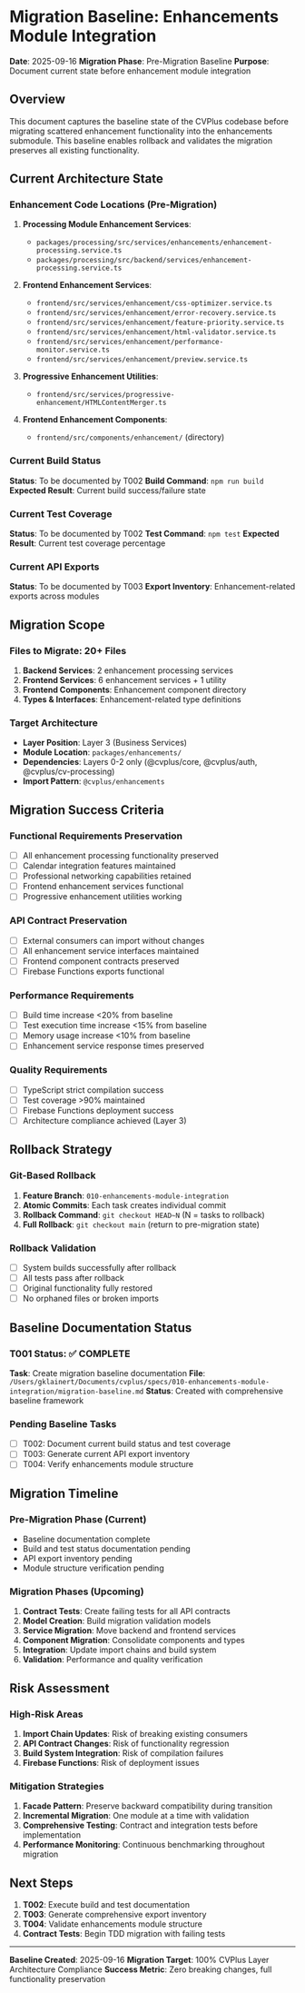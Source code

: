 # Migration Baseline: Enhancements Module Integration

**Date**: 2025-09-16
**Migration Phase**: Pre-Migration Baseline
**Purpose**: Document current state before enhancement module integration

## Overview

This document captures the baseline state of the CVPlus codebase before migrating scattered enhancement functionality into the enhancements submodule. This baseline enables rollback and validates the migration preserves all existing functionality.

## Current Architecture State

### Enhancement Code Locations (Pre-Migration)
1. **Processing Module Enhancement Services**:
   - `packages/processing/src/services/enhancements/enhancement-processing.service.ts`
   - `packages/processing/src/backend/services/enhancement-processing.service.ts`

2. **Frontend Enhancement Services**:
   - `frontend/src/services/enhancement/css-optimizer.service.ts`
   - `frontend/src/services/enhancement/error-recovery.service.ts`
   - `frontend/src/services/enhancement/feature-priority.service.ts`
   - `frontend/src/services/enhancement/html-validator.service.ts`
   - `frontend/src/services/enhancement/performance-monitor.service.ts`
   - `frontend/src/services/enhancement/preview.service.ts`

3. **Progressive Enhancement Utilities**:
   - `frontend/src/services/progressive-enhancement/HTMLContentMerger.ts`

4. **Frontend Enhancement Components**:
   - `frontend/src/components/enhancement/` (directory)

### Current Build Status
**Status**: To be documented by T002
**Build Command**: `npm run build`
**Expected Result**: Current build success/failure state

### Current Test Coverage
**Status**: To be documented by T002
**Test Command**: `npm test`
**Expected Result**: Current test coverage percentage

### Current API Exports
**Status**: To be documented by T003
**Export Inventory**: Enhancement-related exports across modules

## Migration Scope

### Files to Migrate: 20+ Files
1. **Backend Services**: 2 enhancement processing services
2. **Frontend Services**: 6 enhancement services + 1 utility
3. **Frontend Components**: Enhancement component directory
4. **Types & Interfaces**: Enhancement-related type definitions

### Target Architecture
- **Layer Position**: Layer 3 (Business Services)
- **Module Location**: `packages/enhancements/`
- **Dependencies**: Layers 0-2 only (@cvplus/core, @cvplus/auth, @cvplus/cv-processing)
- **Import Pattern**: `@cvplus/enhancements`

## Migration Success Criteria

### Functional Requirements Preservation
- [ ] All enhancement processing functionality preserved
- [ ] Calendar integration features maintained
- [ ] Professional networking capabilities retained
- [ ] Frontend enhancement services functional
- [ ] Progressive enhancement utilities working

### API Contract Preservation
- [ ] External consumers can import without changes
- [ ] All enhancement service interfaces maintained
- [ ] Frontend component contracts preserved
- [ ] Firebase Functions exports functional

### Performance Requirements
- [ ] Build time increase <20% from baseline
- [ ] Test execution time increase <15% from baseline
- [ ] Memory usage increase <10% from baseline
- [ ] Enhancement service response times preserved

### Quality Requirements
- [ ] TypeScript strict compilation success
- [ ] Test coverage >90% maintained
- [ ] Firebase Functions deployment success
- [ ] Architecture compliance achieved (Layer 3)

## Rollback Strategy

### Git-Based Rollback
1. **Feature Branch**: `010-enhancements-module-integration`
2. **Atomic Commits**: Each task creates individual commit
3. **Rollback Command**: `git checkout HEAD~N` (N = tasks to rollback)
4. **Full Rollback**: `git checkout main` (return to pre-migration state)

### Rollback Validation
- [ ] System builds successfully after rollback
- [ ] All tests pass after rollback
- [ ] Original functionality fully restored
- [ ] No orphaned files or broken imports

## Baseline Documentation Status

### T001 Status: ✅ COMPLETE
**Task**: Create migration baseline documentation
**File**: `/Users/gklainert/Documents/cvplus/specs/010-enhancements-module-integration/migration-baseline.md`
**Status**: Created with comprehensive baseline framework

### Pending Baseline Tasks
- [ ] T002: Document current build status and test coverage
- [ ] T003: Generate current API export inventory
- [ ] T004: Verify enhancements module structure

## Migration Timeline

### Pre-Migration Phase (Current)
- Baseline documentation complete
- Build and test status documentation pending
- API export inventory pending
- Module structure verification pending

### Migration Phases (Upcoming)
1. **Contract Tests**: Create failing tests for all API contracts
2. **Model Creation**: Build migration validation models
3. **Service Migration**: Move backend and frontend services
4. **Component Migration**: Consolidate components and types
5. **Integration**: Update import chains and build system
6. **Validation**: Performance and quality verification

## Risk Assessment

### High-Risk Areas
1. **Import Chain Updates**: Risk of breaking existing consumers
2. **API Contract Changes**: Risk of functionality regression
3. **Build System Integration**: Risk of compilation failures
4. **Firebase Functions**: Risk of deployment issues

### Mitigation Strategies
1. **Facade Pattern**: Preserve backward compatibility during transition
2. **Incremental Migration**: One module at a time with validation
3. **Comprehensive Testing**: Contract and integration tests before implementation
4. **Performance Monitoring**: Continuous benchmarking throughout migration

## Next Steps

1. **T002**: Execute build and test documentation
2. **T003**: Generate comprehensive export inventory
3. **T004**: Validate enhancements module structure
4. **Contract Tests**: Begin TDD migration with failing tests

---

**Baseline Created**: 2025-09-16
**Migration Target**: 100% CVPlus Layer Architecture Compliance
**Success Metric**: Zero breaking changes, full functionality preservation